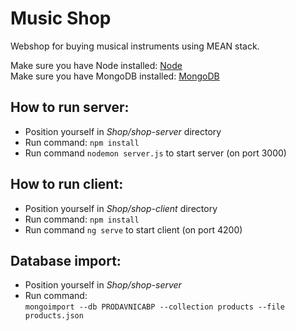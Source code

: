 # Music Shop

Webshop for buying musical instruments using MEAN stack.

Make sure you have Node installed: [Node](https://nodejs.org/en/download) 
<br>
Make sure you have MongoDB installed: [MongoDB](https://www.mongodb.com/try/download/community)

## **How to run server:**
- Position yourself in _Shop/shop-server_ directory
- Run command: `npm install`
- Run command `nodemon server.js` to start server (on port 3000)

## **How to run client:**
- Position yourself in _Shop/shop-client_ directory
- Run command: `npm install`
- Run command `ng serve` to start client (on port 4200)

## **Database import:**
- Position yourself in _Shop/shop-server_
- Run command: <br>
`mongoimport --db PRODAVNICABP --collection products --file products.json`
